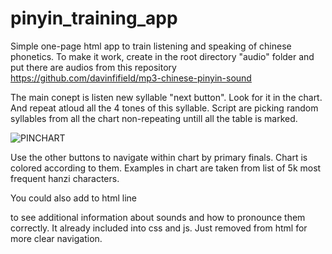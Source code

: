 # pinyin_training_app
Simple one-page html app to train listening and speaking of chinese phonetics. 
To make it work, create in the root directory "audio" folder and put there are audios from this repository https://github.com/davinfifield/mp3-chinese-pinyin-sound

The main conept is listen new syllable "next button". Look for it in the chart. And repeat atloud all the 4 tones of this syllable. Script are picking random syllables from all the chart non-repeating untill all the table is marked.

![PINCHART](https://github.com/gloryi/pinyin_training_app/assets/32369259/bd4de87d-4fd4-46ce-ac7f-d7e7ae29a3c3)

Use the other buttons to navigate within chart by primary finals.
Chart is colored according to them.
Examples in chart are taken from list of 5k most frequent hanzi characters.

You could also add to html line <blockquote>
<div id="target-div"></div></blockquote>
 to see additional information about sounds and how to pronounce them correctly. It already included into css and js. Just removed from html for more clear navigation.
